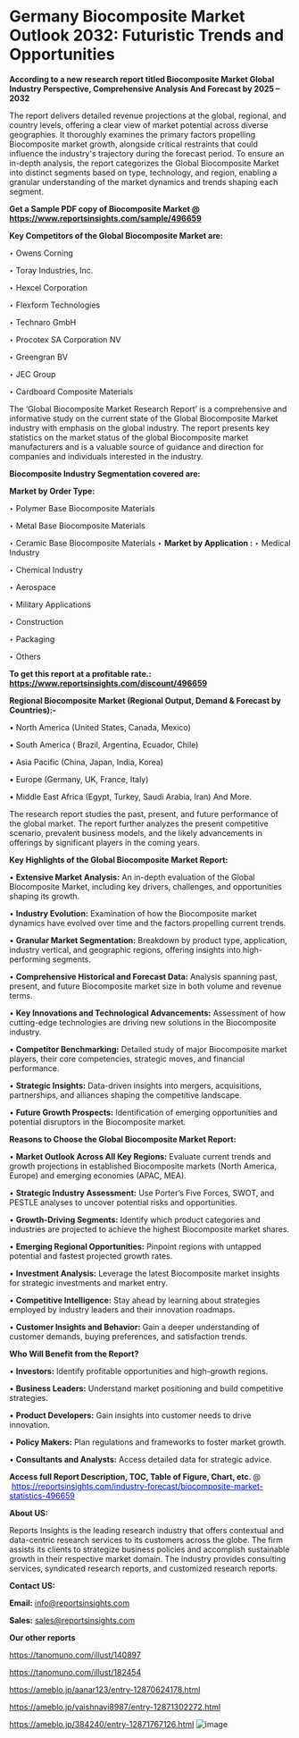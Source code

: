 # Germany Biocomposite Market Outlook 2032: Futuristic Trends and Opportunities

<strong>According to a new research report titled Biocomposite Market Global Industry Perspective, Comprehensive Analysis And Forecast by 2025 – 2032</strong>

The report delivers detailed revenue projections at the global, regional, and country levels, offering a clear view of market potential across diverse geographies. It thoroughly examines the primary factors propelling Biocomposite market growth, alongside critical restraints that could influence the industry's trajectory during the forecast period. To ensure an in-depth analysis, the report categorizes the Global Biocomposite Market into distinct segments based on type, technology, and region, enabling a granular understanding of the market dynamics and trends shaping each segment.

<strong>Get a Sample PDF copy of Biocomposite Market </strong><strong>@<a href=https://www.reportsinsights.com/sample/496659 style=color:#0000ff;> https://www.reportsinsights.com/sample/496659</a></strong></font>

<strong>Key Competitors of the Global Biocomposite Market are:</strong>

‣ Owens Corning

‣ Toray Industries, Inc.

‣ Hexcel Corporation

‣ Flexform Technologies

‣ Technaro GmbH

‣ Procotex SA Corporation NV

‣ Greengran BV

‣ JEC Group

‣ Cardboard Composite Materials

The ‘Global Biocomposite Market Research Report’ is a comprehensive and informative study on the current state of the Global Biocomposite Market industry with emphasis on the global industry. The report presents key statistics on the market status of the global Biocomposite market manufacturers and is a valuable source of guidance and direction for companies and individuals interested in the industry.

<strong>Biocomposite Industry Segmentation covered are:</strong>

<strong>Market by Order Type: </strong>

‣ Polymer Base Biocomposite Materials

‣ Metal Base Biocomposite Materials

‣ Ceramic Base Biocomposite Materials
‣ 
<strong>Market by Application :</strong>
‣ Medical Industry

‣ Chemical Industry

‣ Aerospace

‣ Military Applications

‣ Construction

‣ Packaging

‣ Others

<strong>To get this report at a profitable rate.: <a href=https://www.reportsinsights.com/discount/496659 style=color:#0000ff;>https://www.reportsinsights.com/discount/496659</a></strong></font>

<strong>Regional Biocomposite Market (Regional Output, Demand &amp; Forecast by Countries):-</strong>

• North America (United States, Canada, Mexico)

• South America ( Brazil, Argentina, Ecuador, Chile)

• Asia Pacific (China, Japan, India, Korea)

• Europe (Germany, UK, France, Italy)

• Middle East Africa (Egypt, Turkey, Saudi Arabia, Iran) And More.

The research report studies the past, present, and future performance of the global market. The report further analyzes the present competitive scenario, prevalent business models, and the likely advancements in offerings by significant players in the coming years.

<strong>Key Highlights of the Global Biocomposite Market Report:</strong>

• <strong>Extensive Market Analysis:</strong> An in-depth evaluation of the Global Biocomposite Market, including key drivers, challenges, and opportunities shaping its growth.

• <strong>Industry Evolution:</strong> Examination of how the Biocomposite market dynamics have evolved over time and the factors propelling current trends.

• <strong>Granular Market Segmentation:</strong> Breakdown by product type, application, industry vertical, and geographic regions, offering insights into high-performing segments.

• <strong>Comprehensive Historical and Forecast Data:</strong> Analysis spanning past, present, and future Biocomposite market size in both volume and revenue terms.

• <strong>Key Innovations and Technological Advancements:</strong> Assessment of how cutting-edge technologies are driving new solutions in the Biocomposite industry.

• <strong>Competitor Benchmarking:</strong> Detailed study of major Biocomposite market players, their core competencies, strategic moves, and financial performance.

• <strong>Strategic Insights:</strong> Data-driven insights into mergers, acquisitions, partnerships, and alliances shaping the competitive landscape.

• <strong>Future Growth Prospects:</strong> Identification of emerging opportunities and potential disruptors in the Biocomposite market.

<strong>Reasons to Choose the Global Biocomposite Market Report:</strong>

• <strong>Market Outlook Across All Key Regions:</strong> Evaluate current trends and growth projections in established Biocomposite markets (North America, Europe) and emerging economies (APAC, MEA).

• <strong>Strategic Industry Assessment:</strong> Use Porter’s Five Forces, SWOT, and PESTLE analyses to uncover potential risks and opportunities.

• <strong>Growth-Driving Segments:</strong> Identify which product categories and industries are projected to achieve the highest Biocomposite market shares.

• <strong>Emerging Regional Opportunities:</strong> Pinpoint regions with untapped potential and fastest projected growth rates.

• <strong>Investment Analysis:</strong> Leverage the latest Biocomposite market insights for strategic investments and market entry.

• <strong>Competitive Intelligence:</strong> Stay ahead by learning about strategies employed by industry leaders and their innovation roadmaps.

• <strong>Customer Insights and Behavior:</strong> Gain a deeper understanding of customer demands, buying preferences, and satisfaction trends.

<strong>Who Will Benefit from the Report?</strong>

• <strong>Investors:</strong> Identify profitable opportunities and high-growth regions.

• <strong>Business Leaders:</strong> Understand market positioning and build competitive strategies.

• <strong>Product Developers:</strong> Gain insights into customer needs to drive innovation.

• <strong>Policy Makers:</strong> Plan regulations and frameworks to foster market growth.

• <strong>Consultants and Analysts:</strong> Access detailed data for strategic advice.
</ul>
<strong>Access full Report Description, TOC, Table of Figure, Chart, etc. </strong>@  <a href=https://reportsinsights.com/industry-forecast/biocomposite-market-statistics-496659 style=color:#0000ff;>https://reportsinsights.com/industry-forecast/biocomposite-market-statistics-496659</a></font>

<strong><strong>About US</strong>:</strong>

Reports Insights is the leading research industry that offers contextual and data-centric research services to its customers across the globe. The firm assists its clients to strategize business policies and accomplish sustainable growth in their respective market domain. The industry provides consulting services, syndicated research reports, and customized research reports.

<strong>Contact US:</strong>

<p class=""""><b>Email:</b> <a href=mailto:info@reportsinsights.com>info@reportsinsights.com</a></p>
<p class=""""><b>Sales:</b> <a href=mailto:sales@reportsinsights.com>sales@reportsinsights.com</a></p>

<strong>Our other reports</strong>

<a href=https://tanomuno.com/illust/140897>https://tanomuno.com/illust/140897</a>

<a href=https://tanomuno.com/illust/182454>https://tanomuno.com/illust/182454</a>

<a href=https://ameblo.jp/aanar123/entry-12870624178.html>https://ameblo.jp/aanar123/entry-12870624178.html</a>

<a href=https://ameblo.jp/vaishnavi8987/entry-12871302272.html>https://ameblo.jp/vaishnavi8987/entry-12871302272.html</a>

<a href=https://ameblo.jp/384240/entry-12871767126.html>https://ameblo.jp/384240/entry-12871767126.html</a>
![image](https://github.com/user-attachments/assets/526b4e11-b228-4e21-b0df-f2411c65538d)
